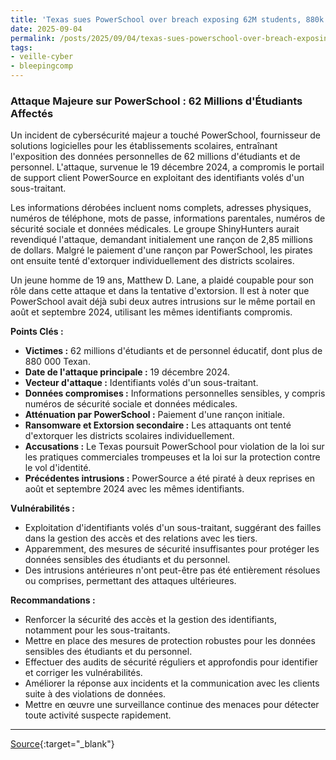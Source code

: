 ```yaml
---
title: 'Texas sues PowerSchool over breach exposing 62M students, 880k Texans'
date: 2025-09-04
permalink: /posts/2025/09/04/texas-sues-powerschool-over-breach-exposing-62m-students-880k-texans/
tags:
- veille-cyber
- bleepingcomp
---
```

### Attaque Majeure sur PowerSchool : 62 Millions d'Étudiants Affectés

Un incident de cybersécurité majeur a touché PowerSchool, fournisseur de solutions logicielles pour les établissements scolaires, entraînant l'exposition des données personnelles de 62 millions d'étudiants et de personnel. L'attaque, survenue le 19 décembre 2024, a compromis le portail de support client PowerSource en exploitant des identifiants volés d'un sous-traitant.

Les informations dérobées incluent noms complets, adresses physiques, numéros de téléphone, mots de passe, informations parentales, numéros de sécurité sociale et données médicales. Le groupe ShinyHunters aurait revendiqué l'attaque, demandant initialement une rançon de 2,85 millions de dollars. Malgré le paiement d'une rançon par PowerSchool, les pirates ont ensuite tenté d'extorquer individuellement des districts scolaires.

Un jeune homme de 19 ans, Matthew D. Lane, a plaidé coupable pour son rôle dans cette attaque et dans la tentative d'extorsion. Il est à noter que PowerSchool avait déjà subi deux autres intrusions sur le même portail en août et septembre 2024, utilisant les mêmes identifiants compromis.

**Points Clés :**

*   **Victimes :** 62 millions d'étudiants et de personnel éducatif, dont plus de 880 000 Texan.
*   **Date de l'attaque principale :** 19 décembre 2024.
*   **Vecteur d'attaque :** Identifiants volés d'un sous-traitant.
*   **Données compromises :** Informations personnelles sensibles, y compris numéros de sécurité sociale et données médicales.
*   **Atténuation par PowerSchool :** Paiement d'une rançon initiale.
*   **Ransomware et Extorsion secondaire :** Les attaquants ont tenté d'extorquer les districts scolaires individuellement.
*   **Accusations :** Le Texas poursuit PowerSchool pour violation de la loi sur les pratiques commerciales trompeuses et la loi sur la protection contre le vol d'identité.
*   **Précédentes intrusions :** PowerSource a été piraté à deux reprises en août et septembre 2024 avec les mêmes identifiants.

**Vulnérabilités :**

*   Exploitation d'identifiants volés d'un sous-traitant, suggérant des failles dans la gestion des accès et des relations avec les tiers.
*   Apparemment, des mesures de sécurité insuffisantes pour protéger les données sensibles des étudiants et du personnel.
*   Des intrusions antérieures n'ont peut-être pas été entièrement résolues ou comprises, permettant des attaques ultérieures.

**Recommandations :**

*   Renforcer la sécurité des accès et la gestion des identifiants, notamment pour les sous-traitants.
*   Mettre en place des mesures de protection robustes pour les données sensibles des étudiants et du personnel.
*   Effectuer des audits de sécurité réguliers et approfondis pour identifier et corriger les vulnérabilités.
*   Améliorer la réponse aux incidents et la communication avec les clients suite à des violations de données.
*   Mettre en œuvre une surveillance continue des menaces pour détecter toute activité suspecte rapidement.

---
[Source](https://www.bleepingcomputer.com/news/security/texas-sues-powerschool-after-massive-data-breach-hit-62-million-students/){:target="_blank"}
